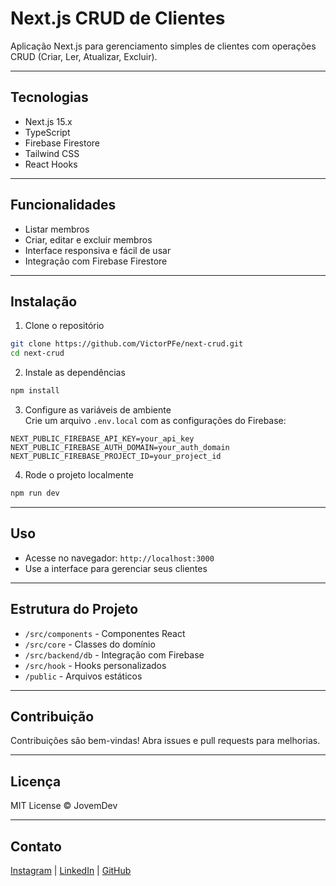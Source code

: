 # Next.js CRUD de Clientes

Aplicação Next.js para gerenciamento simples de clientes com operações CRUD (Criar, Ler, Atualizar, Excluir).

---

## Tecnologias

- Next.js 15.x  
- TypeScript  
- Firebase Firestore  
- Tailwind CSS  
- React Hooks  

---

## Funcionalidades

- Listar membros  
- Criar, editar e excluir membros  
- Interface responsiva e fácil de usar  
- Integração com Firebase Firestore  

---

## Instalação

1. Clone o repositório  
```bash
git clone https://github.com/VictorPFe/next-crud.git
cd next-crud
```

2. Instale as dependências  
```bash
npm install
```

3. Configure as variáveis de ambiente  
Crie um arquivo `.env.local` com as configurações do Firebase:  
```env
NEXT_PUBLIC_FIREBASE_API_KEY=your_api_key
NEXT_PUBLIC_FIREBASE_AUTH_DOMAIN=your_auth_domain
NEXT_PUBLIC_FIREBASE_PROJECT_ID=your_project_id
```

4. Rode o projeto localmente  
```bash
npm run dev
```

---

## Uso

- Acesse no navegador: `http://localhost:3000`  
- Use a interface para gerenciar seus clientes  

---

## Estrutura do Projeto

- `/src/components` - Componentes React  
- `/src/core` - Classes do domínio  
- `/src/backend/db` - Integração com Firebase  
- `/src/hook` - Hooks personalizados  
- `/public` - Arquivos estáticos  

---

## Contribuição

Contribuições são bem-vindas! Abra issues e pull requests para melhorias.

---

## Licença

MIT License © JovemDev

---

## Contato

[Instagram](https://www.instagram.com/_jovemdev/)  | [LinkedIn](https://linkedin.com/in/victor-pessoa-dev) | [GitHub](https://github.com/VictorPFe) 
